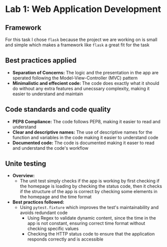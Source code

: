 # Lab 1: Web Application Development

## Framework

For this task I chose `flask` because the project we are working on is small and simple which makes a framework like `flask` a great fit for the task

## Best practices applied

- **Separation of Concerns:** The logic and the presentation in the app are sperated following the Model-View-Controller (MVC) pattern
- **Minimalistic and effecient code:** The code does exactly what it should do without any extra features and unecssary complexity, making it easier to understand and maintain

## Code standards and code quality

- **PEP8 Compliance:** The code follows PEP8, making it easier to read and understand
- **Clear and descriptive names:** The use of descriptive names for the function and variables in the code making it easier to understand code
- **Documented code:** The code is documented making it easer to read and understand the code's workflow

## Unite testing

- **Overview:**
  - The unit test simply checks if the app is working by first checking if the homepage is loading by checking the status code, then it checks if the structure of the app is correct by checking some elements in the homepage and the time format
- **Best practices followed:**
  - Using `pytest.fixture` which improves the test's maintainability and avoids redundant code
    - Using Regex to validate dynamic content, since the time in the app is not constant, ensuring correct time format without checking specific values
    - Checking the HTTP status code to ensure that the application responds correctly and is accessible
